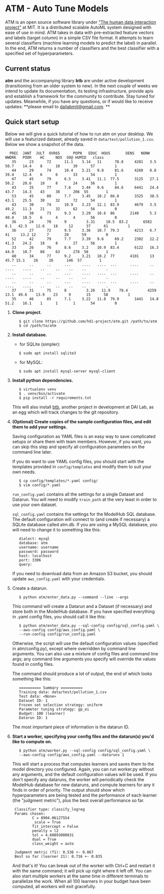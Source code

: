 ATM - Auto Tune Models
====
ATM is an open source software library under ["The human data interaction project"](https://hdi-dai.lids.mit.edu/) at MIT.  It is a distributed scalable AutoML system designed with ease of use in mind. ATM takes in data with pre-extracted feature vectors and labels (target column) in a simple CSV file format. It attempts to learn several classifiers (machine learning models to predict the label) in parallel. In the end, ATM returns a number of classifiers and the best classifier with a specified set of hyperparameters. 

## Current status
**atm** and the accompanying library **btb** are under active development (transitioning from an older system to new). In the next couple of weeks we intend to update its documentation, its testing infrastructure, provide apis and establish a framework for the community to contribute. Stay tuned for updates. Meanwhile, if you have any questions, or if would like to receive updates: **please email to dailabmit@gmail.com. **

## Quick start setup
Below we will give a quick tutorial of how to run atm on your desktop. We will use a featurized dataset, already saved in ``data/test/pollution_1.csv``. Below we show a snapshot of the data.  
```
  PREC  JANT  JULT  OVR65	   POPN	  EDUC	HOUS	   DENS	  NONW	WWDRK	POOR	HC	   NOX	SO@	HUMID	class
   35	   23	   72	   11.1	   3.14	  11	  78.8	   4281	  3.5	50.7	14.4	8	   10	   39	   57	      1
   44	   29	   74	   10.4	   3.21	  9.8	  81.6	   4260	  0.8	39.4	12.4	6	   6	   33	   54	      1
   47	   45	   79	   6.5	   3.41	  11.1	77.5	   3125	  27.1	50.2	20.6	18	   8	   24	   56	      1
   43	   35	   77	   7.6	   3.44	  9.6	  84.6	   6441	  24.4	43.7	14.3	43	   38	   206	55	      1
   53	   45	   80	   7.7	   3.45	  10.2	66.8	   3325	  38.5	43.1	25.5	30	   32	   72	   54	      1
   43	   30	   74	   10.9	   3.23	  12.1	83.9	   4679	  3.5	49.2	11.3	21	   32	   62	   56	      0
   45	   30	   73	   9.3	   3.29	  10.6	86	     2140	  5.3	40.4	10.5	6	   4	   4	   56	      0
   36	   24	   70	   9	     3.31	  10.5	83.2	   6582	  8.1	42.5	12.6	18	   12	   37	   61	      1
   36	   27	   72	   9.5	   3.36	  10.7	79.3	   4213	  6.7	41	   13.2	12	   7	   20	   59	      0
   52	   42	   79	   7.7	   3.39	  9.6	  69.2	   2302	  22.2	41.3	24.2	18	   8	   27	   56	      1
   33	   26	   76	   8.6	   3.2	  10.9	83.4	   6122	  16.3	44.9	10.7	88	   63	   278	58	      1
   40	   34	   77	   9.2	   3.21	  10.2	77	     4101	  13	   45.7	15.1	26	   26	   146	57	      1
   ..	   ..	   ..	   ...	   ....	  ....	...	     ....	  .. 	....	....	..	   ..    ..	   ..	      .
   ..	   ..	   ..	   ...	   ....	  ....	...	     ....	  .. 	....	....	..	   ..    ..	   ..	      .
   ..	   ..	   ..	   ...	   ....	  ....	...	     ....	  .. 	....	....	..	   ..    ..	   ..	      .
   37	   31	   75	   8	     3.26	11.9	78.4	     4259	  13.1	49.6	13.9	23	   9	   15	   58	      1
   35	   46	   85	   7.1	   3.22	  11.8	79.9	   1441	  14.8	51.2	16.1	1	   1	   1	   54	      0
```

1. **Clone project**.
   ```
      $ git clone https://github.com/hdi-project/atm.git /path/to/atm
      $ cd /path/to/atm
   ```

2. **Install database.**
   - for SQLite (simpler):
   ```
      $ sudo apt install sqlite3
   ```

   - for MySQL: 
   ```
      $ sudo apt install mysql-server mysql-client
   ```

3. **Install python dependencies.**
   ```
      $ virtualenv venv
      $ . venv/bin/activate
      $ pip install -r requirements.txt
   ```
   This will also install [btb](https://github.com/hdi-project/btb), another
   project in development at DAI Lab, as an egg which will track changes to the git
   repository.


4. **(Optional) Create copies of the sample configuration files, and edit them to
   add your settings.** 

      Saving configuration as YAML files is an easy way to save complicated setups or
      share them with team members. However, if you want, you can skip this step and
      specify all configuration parameters on the command line later.

      If you do want to use YAML config files, you should start with the templates
      provided in `config/templates` and modify them to suit your own needs.
      ```
         $ cp config/templates/*.yaml config/
         $ vim config/*.yaml
      ```

   `run_config.yaml` contains all the settings for a single Dataset and Datarun.
   You will need to modify `train_path` at the very least in order to use your own
   dataset.

   `sql_config.yaml` contains the settings for the ModelHub SQL database. The
   default configuration will connect to (and create if necessary) a SQLite
   database called atm.db. If you are using a MySQL database, you will need to
   change it to something like this: 
   ```
      dialect: mysql
      database: atm
      username: username
      password: password
      host: localhost
      port: 3306
      query:
    ```

   If you need to download data from an Amazon S3 bucket, you should update
   `aws_config.yaml` with your credentials.

5. Create a datarun.
   ```
      $ python atm/enter_data.py --command --line --args
   ```

   This command will create a Datarun and a Dataset (if necessary) and store both
   in the ModelHub database. If you have specified everything in .yaml config
   files, you should call it like this:

   ```
      $ python atm/enter_data.py --sql-config config/sql_config.yaml \
      --aws-config config/aws_config.yaml \
      --run-config config/run_config.yaml
   ```

   Otherwise, the script will use the default configuration values (specified in
   atm/config.py), except where overridden by command line arguments. You can also
   use a mixture of config files and command line args; any command line arguments
   you specify will override the values found in config files.

   The command should produce a lot of output, the end of which looks something
   like this:
   ```
      ========== Summary ==========
      Training data: data/test/pollution_1.csv
      Test data: <None>
      Dataset ID: 1
      Frozen set selection strategy: uniform
      Parameter tuning strategy: gp_ei
      Budget: 100 (learner)
      Datarun ID: 1
   ```

   The most important piece of information is the datarun ID.

6. **Start a worker, specifying your config files and the datarun(s) you'd like to
   compute on.**
   ```
      $ python atm/worker.py --sql-config config/sql_config.yaml \
      --aws-config config/aws_config.yaml --dataruns 1
   ```

   This will start a process that computes learners and saves them to the model
   directory you configured. Again, you can run worker.py without any arguments,
   and the default configuration values will be used. If you don't specify any
   dataruns, the worker will periodically check the ModelHub database for new
   dataruns, and compute learners for any it finds in order of priority.  The
   output should show which hyperparameters are being tested and the performance of
   each learner (the "judgment metric"), plus the best overall performance so far.
   ```
    Classifier type: classify_logreg
    Params chosen:
            C = 8904.06127554
            _scale = True
            fit_intercept = False
            penalty = l2
            tol = 4.60893080631
            dual = True
            class_weight = auto

    Judgment metric (f1): 0.536 +- 0.067
    Best so far (learner 21): 0.716 +- 0.035
   ```
   And that's it! You can break out of the worker with Ctrl+C and restart it with
   the same command; it will pick up right where it left off. You can also start
   multiple workers at the same time in different terminals to parallelize the
   work. When all 100 learners in your budget have been computed, all workers will
   exit gracefully.

<!--## Testing Tuners and Selectors-->

<!--The script `test_btb.py`, in the main directory, allows you to test different-->
<!--BTB Tuners and Selectors using ATM. You will need AWS access keys from DAI lab-->
<!--in order to download data from the S3 bucket. To use the script, -->
<!--config file as described above, then add the following fields (replacing the-->
<!--API keys with your own):-->

<!--```-->
<!--[aws]-->
<!--access_key: YOURACCESSKEY-->
<!--secret_key: YoUrSECr3tKeY-->
<!--s3_bucket: mit-dai-delphi-datastore-->
<!--s3_folder: downloaded-->
<!--```-->

<!--Then, add the name of the data file you want to test:-->

<!--```-->
<!--[data]-->
<!--alldatapath: filename.csv-->
<!--```-->

<!--To test a custom implementation of a BTB tuner or selector, define a new class called:-->
  <!--* for Tuners, CustomTuner (inheriting from btb.tuning.Tuner)-->
  <!--* for Selectors, CustomSelector (inheriting from btb.selection.Selector)-->
<!--You can see examples of custom implementations in-->
<!--btb/selection/custom\_selector.py and btb/tuning/custom\_tuning.py. Then, run-->
<!--the script:-->

<!--```-->
<!--python test_btb.py --config config/atm.cnf --tuner /path/to/custom_tuner.py --selector /path/to/custom_selector.py-->
<!--```-->

<!--This will create a new datarun and start a worker to run it to completion. You-->
<!--can also choose to use the default tuners and selectors included with BTB:-->

<!--```-->
<!--python test_btb.py --config config/atm.cnf --tuner gp --selector ucb1-->
<!--```-->

<!--Note: Any dataset with less than 30 samples will fail for the DBN classifier unless the DBN `minibatch_size` constant is changed to match the number of samples.-->
